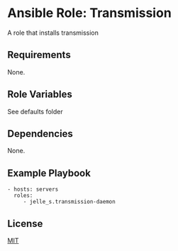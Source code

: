 # Ansible Role: Transmission

A role that installs transmission

## Requirements

None.

## Role Variables

See defaults folder

## Dependencies

None.

## Example Playbook

```
- hosts: servers
  roles:
     - jelle_s.transmission-daemon
```

## License

[MIT](https://raw.githubusercontent.com/Jelle-S/ansible_role_transmission-daemon/master/LICENSE)


